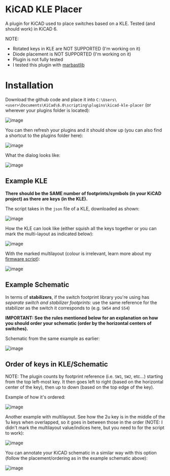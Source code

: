 # KiCAD KLE Placer
A plugin for KiCAD used to place switches based on a KLE. Tested (and should work) in KiCAD 6.

NOTE:
- Rotated keys in KLE are NOT SUPPORTED (I'm working on it) 
- Diode placement is NOT SUPPORTED (I'm working on it) 
- Plugin is not fully tested
- I tested this plugin with [marbastlib](https://github.com/ebastler/marbastlib)

# Installation
Download the github code and place it into `C:\Users\<user>\Documents\KiCad\6.0\scripting\plugins\kicad-kle-placer` (or wherever your plugins folder is located):

![image](https://user-images.githubusercontent.com/23428162/175076873-44e1a3c8-77f8-4e67-b2b9-29ffcd3559e7.png)

You can then refresh your plugins and it should show up (you can also find a shortcut to the plugins folder here):

![image](https://user-images.githubusercontent.com/23428162/175077103-d6da1715-4924-4cf6-aa6d-9c0848566184.png)

What the dialog looks like:

![image](https://user-images.githubusercontent.com/23428162/175072304-ee220f69-a435-49fd-82b6-745fc88c3ca1.png)

## Example KLE
**There should be the SAME number of footprints/symbols (in your KiCAD project) as there are keys (in the KLE).**

The script takes in the `json` file of a KLE, downloaded as shown:

![image](https://user-images.githubusercontent.com/23428162/168476867-7477de1c-a342-41e8-b515-0a1d21b097b8.png)

How the KLE can look like (either squish all the keys together or you can mark the multi-layout as indicated below):

![image](https://user-images.githubusercontent.com/23428162/175071359-8efe603d-4247-41ba-902d-a013f40f2fec.png)

With the marked multilayout (colour is irrelevant, learn more about my [firmware script](https://github.com/zykrah/firmware-scripts)):

![image](https://user-images.githubusercontent.com/23428162/175078367-db26a163-4054-4f3a-b31a-999e45c68390.png)

## Example Schematic

In terms of **stabilizers**, if the switch footprint library you're using has *separate switch and stabilizer footprints*: use the same reference for the stabilizer as the switch it corresponds to (e.g. `SW54` and `S54`) 

**IMPORTANT: See the rules mentioned below for an explanation on how you should order your schematic (order by the horizontal centers of switches).**

Schematic from the same example as earlier:

![image](https://user-images.githubusercontent.com/23428162/175074701-5625581c-6e57-44ce-9565-85b540ad7a5f.png)

## Order of keys in KLE/Schematic
NOTE: The plugin counts by footprint reference (i.e. `SW1`, `SW2`, etc...) starting from the top left-most key. It then goes left to right (based on the horizontal center of the key), then up to down (based on the top edge of the key).

Example of how it's ordered:

![image](https://user-images.githubusercontent.com/23428162/175075883-9574b95c-706f-4cd3-a435-6e02f111af60.png)

Another example with multilayout. See how the 2u key is in the middle of the 1u keys when overlapped, so it goes in between those in the order (NOTE: I didn't mark the multilayout value/indices here, but you need to for the script to work):

![image](https://user-images.githubusercontent.com/23428162/175077847-c7cd4149-db20-4e18-9a28-31ee0bcc9925.png)

You can annotate your KiCAD schematic in a similar way with this option (follow the placement/ordering as in the example schematic above):

![image](https://user-images.githubusercontent.com/23428162/175082731-60ad769c-7e5f-448e-983e-6148822883f3.png)
